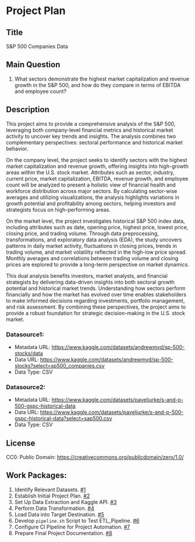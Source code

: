 # Project Plan

## Title

<!-- Give your project a short title. -->

S&P 500 Companies Data

## Main Question

<!-- Think about one main question you want to answer based on the data. -->

1. What sectors demonstrate the highest market capitalization and revenue growth in the S&P 500, and how do they compare in terms of EBITDA and employee count?

## Description

This project aims to provide a comprehensive analysis of the S&P 500, leveraging both company-level financial metrics and historical market activity to uncover key trends and insights. The analysis combines two complementary perspectives: sectoral performance and historical market behavior.

On the company level, the project seeks to identify sectors with the highest market capitalization and revenue growth, offering insights into high-growth areas within the U.S. stock market. Attributes such as sector, industry, current price, market capitalization, EBITDA, revenue growth, and employee count will be analyzed to present a holistic view of financial health and workforce distribution across major sectors. By calculating sector-wise averages and utilizing visualizations, the analysis highlights variations in growth potential and profitability among sectors, helping investors and strategists focus on high-performing areas.

On the market level, the project investigates historical S&P 500 index data, including attributes such as date, opening price, highest price, lowest price, closing price, and trading volume. Through data preprocessing, transformations, and exploratory data analysis (EDA), the study uncovers patterns in daily market activity, fluctuations in closing prices, trends in trading volume, and market volatility reflected in the high-low price spread. Monthly averages and correlations between trading volume and closing prices are explored to provide a long-term perspective on market dynamics.

This dual analysis benefits investors, market analysts, and financial strategists by delivering data-driven insights into both sectoral growth potential and historical market trends. Understanding how sectors perform financially and how the market has evolved over time enables stakeholders to make informed decisions regarding investments, portfolio management, and risk assessment. By combining these perspectives, the project aims to provide a robust foundation for strategic decision-making in the U.S. stock market.

### Datasource1:

- Metadata URL: https://www.kaggle.com/datasets/andrewmvd/sp-500-stocks/data
- Data URL: https://www.kaggle.com/datasets/andrewmvd/sp-500-stocks?select=sp500_companies.csv
- Data Type: CSV

### Datasource2:

- Metadata URL: https://www.kaggle.com/datasets/paveljurke/s-and-p-500-gspc-historical-data
- Data URL: https://www.kaggle.com/datasets/paveljurke/s-and-p-500-gspc-historical-data?select=sap500.csv
- Data Type: CSV

## License

CC0: Public Domain: https://creativecommons.org/publicdomain/zero/1.0/

## Work Packages:

1. Identify Relevant Datasets. [#1][i1]
2. Establish Initial Project Plan. [#2][i2]
3. Set Up Data Extraction and Kaggle API. [#3][i3]
4. Perform Data Transformation. [#4][i4]
5. Load Data into Target Destination. [#5][i5]
6. Develop `pipeline.sh` Script to Test ETL_Pipeline. [#6][i6]
7. Configure CI Pipeline for Project Automation. [#7][i7]
8. Prepare Final Project Documentation. [#8][i8]

[i1]: https://github.com/bilalahmad1995/WS2024-25-MADE
[i2]: https://github.com/bilalahmad1995/WS2024-25-MADE
[i3]: https://github.com/bilalahmad1995/WS2024-25-MADE
[i4]: https://github.com/bilalahmad1995/WS2024-25-MADE
[i5]: https://github.com/bilalahmad1995/WS2024-25-MADE
[i6]: https://github.com/bilalahmad1995/WS2024-25-MADE
[i7]: https://github.com/bilalahmad1995/WS2024-25-MADE
[i8]: https://github.com/bilalahmad1995/WS2024-25-MADE
